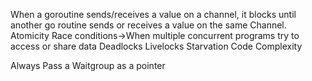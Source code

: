 When a goroutine sends/receives a value on a channel, it blocks until another go routine sends or receives a value on the same
Channel.
Atomicity
Race conditions->When multiple concurrent programs try to access or share data
Deadlocks
Livelocks
Starvation
Code Complexity

Always Pass a Waitgroup as a pointer